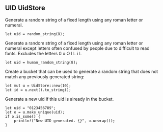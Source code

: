 ## UID UidStore

Generate a random string of a fixed length using any roman letter or numeral.

    let uid = random_string(8);

Generate a random string of a fixed length using any roman letter or numeral
except letters often confused by people due to difficult to read fonts.
Excludes the letters 0 o O l L i I.

    let uid = human_random_string(8);

Create a bucket that can be used to generate a random string that does not
match any previously generated string:

    let mut u = UidStore::new(10);
    let id = u.next().to_string();

Generate a new uid if this uid is already in the bucket.

    let uid = "0123456789";
    let o = u.make_unique(uid);
    if o.is_some() {
        println!("New UID generated. {}", o.unwrap());
    }
